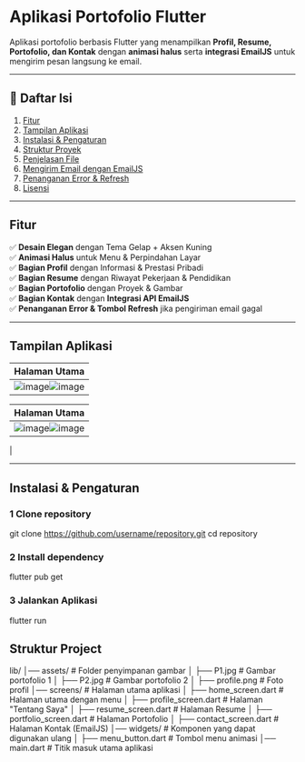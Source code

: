 #  Aplikasi Portofolio Flutter  
 Aplikasi portofolio berbasis Flutter yang menampilkan **Profil, Resume, Portofolio, dan Kontak** dengan **animasi halus** serta **integrasi EmailJS** untuk mengirim pesan langsung ke email.

---

## 📖 **Daftar Isi**
1. [ Fitur](#fitur)  
2. [ Tampilan Aplikasi](#tampilan-aplikasi)  
3. [ Instalasi & Pengaturan](#instalasi--pengaturan)  
4. [ Struktur Proyek](#struktur-proyek)  
5. [ Penjelasan File](#penjelasan-file)  
6. [ Mengirim Email dengan EmailJS](#mengirim-email-dengan-emailjs)  
7. [ Penanganan Error & Refresh](#penanganan-error--refresh)  
8. [ Lisensi](#lisensi)  

---

##  **Fitur**
✅ **Desain Elegan** dengan Tema Gelap + Aksen Kuning  
✅ **Animasi Halus** untuk Menu & Perpindahan Layar  
✅ **Bagian Profil** dengan Informasi & Prestasi Pribadi  
✅ **Bagian Resume** dengan Riwayat Pekerjaan & Pendidikan  
✅ **Bagian Portofolio** dengan Proyek & Gambar  
✅ **Bagian Kontak** dengan **Integrasi API EmailJS**  
✅ **Penanganan Error & Tombol Refresh** jika pengiriman email gagal  

---

##  **Tampilan Aplikasi**
| Halaman Utama |
|--------------|
| ![image](https://github.com/user-attachments/assets/5347233f-a53f-4f38-99ee-ed41dce1ec52)![image](https://github.com/user-attachments/assets/cdaf6fcf-a8f4-43d9-9d4d-33e12ce4a83d) |

| Halaman Utama |
|--------------|
 |![image](https://github.com/user-attachments/assets/a50d6bb9-16c5-45d9-8867-04ae44a1aded)![image](https://github.com/user-attachments/assets/df60d484-d0f2-47fa-bffd-f2a634c95c8c)

|

---

##  **Instalasi & Pengaturan**

### **1️ Clone repository**
git clone https://github.com/username/repository.git
cd repository

### **2 Install dependency**
flutter pub get

### **3 Jalankan Aplikasi**
flutter run

##  **Struktur Project**

lib/
│── assets/                      # Folder penyimpanan gambar
│   ├── P1.jpg                   # Gambar portofolio 1
│   ├── P2.jpg                   # Gambar portofolio 2
│   ├── profile.png              # Foto profil
│── screens/                      # Halaman utama aplikasi
│   ├── home_screen.dart         # Halaman utama dengan menu
│   ├── profile_screen.dart      # Halaman "Tentang Saya"
│   ├── resume_screen.dart       # Halaman Resume
│   ├── portfolio_screen.dart    # Halaman Portofolio
│   ├── contact_screen.dart      # Halaman Kontak (EmailJS)
│── widgets/                      # Komponen yang dapat digunakan ulang
│   ├── menu_button.dart         # Tombol menu animasi
│── main.dart                     # Titik masuk utama aplikasi

